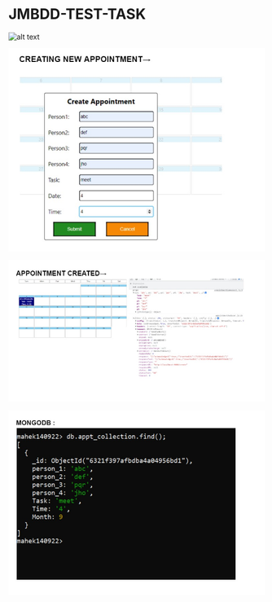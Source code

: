 # JMBDD-TEST-TASK


![alt text](https://github.com/mahekn23/JMBDD-TEST-TASK/blob/master/initial.jpeg?raw=true)


![alt text](https://github.com/mahekn23/JMBDD-TEST-TASK/blob/master/new%20appt.jpeg?raw=true)


![alt text](https://github.com/mahekn23/JMBDD-TEST-TASK/blob/master/appt%20created.jpeg?raw=true)


![alt text](https://github.com/mahekn23/JMBDD-TEST-TASK/blob/master/mongo%20final.jpeg?raw=true)

